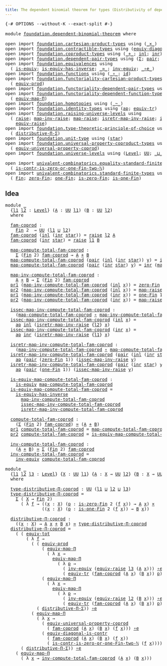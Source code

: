 ```yaml
---
title: The dependent binomial theorem for types (Distributivity of dependent function types over coproduct types)
---
```


<pre class="Agda"><a id="132" class="Symbol">{-#</a> <a id="136" class="Keyword">OPTIONS</a> <a id="144" class="Pragma">--without-K</a> <a id="156" class="Pragma">--exact-split</a> <a id="170" class="Symbol">#-}</a>

<a id="175" class="Keyword">module</a> <a id="182" href="foundation.dependent-binomial-theorem.html" class="Module">foundation.dependent-binomial-theorem</a> <a id="220" class="Keyword">where</a>

<a id="227" class="Keyword">open</a> <a id="232" class="Keyword">import</a> <a id="239" href="foundation.cartesian-product-types.html" class="Module">foundation.cartesian-product-types</a> <a id="274" class="Keyword">using</a> <a id="280" class="Symbol">(</a><a id="281" href="foundation-core.cartesian-product-types.html#590" class="Function Operator">_×_</a><a id="284" class="Symbol">)</a>
<a id="286" class="Keyword">open</a> <a id="291" class="Keyword">import</a> <a id="298" href="foundation.contractible-types.html" class="Module">foundation.contractible-types</a> <a id="328" class="Keyword">using</a> <a id="334" class="Symbol">(</a><a id="335" href="foundation.contractible-types.html#8430" class="Function">equiv-diagonal-is-contr</a><a id="358" class="Symbol">)</a>
<a id="360" class="Keyword">open</a> <a id="365" class="Keyword">import</a> <a id="372" href="foundation.coproduct-types.html" class="Module">foundation.coproduct-types</a> <a id="399" class="Keyword">using</a> <a id="405" class="Symbol">(</a><a id="406" href="foundation.coproduct-types.html#1182" class="Datatype Operator">_+_</a><a id="409" class="Symbol">;</a> <a id="411" href="foundation.coproduct-types.html#1250" class="InductiveConstructor">inl</a><a id="414" class="Symbol">;</a> <a id="416" href="foundation.coproduct-types.html#1268" class="InductiveConstructor">inr</a><a id="419" class="Symbol">)</a>
<a id="421" class="Keyword">open</a> <a id="426" class="Keyword">import</a> <a id="433" href="foundation.dependent-pair-types.html" class="Module">foundation.dependent-pair-types</a> <a id="465" class="Keyword">using</a> <a id="471" class="Symbol">(</a><a id="472" href="foundation-core.dependent-pair-types.html#515" class="Record">Σ</a><a id="473" class="Symbol">;</a> <a id="475" href="foundation-core.dependent-pair-types.html#588" class="InductiveConstructor">pair</a><a id="479" class="Symbol">;</a> <a id="481" href="foundation-core.dependent-pair-types.html#605" class="Field">pr1</a><a id="484" class="Symbol">;</a> <a id="486" href="foundation-core.dependent-pair-types.html#617" class="Field">pr2</a><a id="489" class="Symbol">)</a>
<a id="491" class="Keyword">open</a> <a id="496" class="Keyword">import</a> <a id="503" href="foundation.equivalences.html" class="Module">foundation.equivalences</a> <a id="527" class="Keyword">using</a>
  <a id="535" class="Symbol">(</a> <a id="537" href="foundation-core.equivalences.html#1556" class="Function">is-equiv</a><a id="545" class="Symbol">;</a> <a id="547" href="foundation-core.equivalences.html#3013" class="Function">is-equiv-has-inverse</a><a id="567" class="Symbol">;</a> <a id="569" href="foundation-core.equivalences.html#1621" class="Function Operator">_≃_</a><a id="572" class="Symbol">;</a> <a id="574" href="foundation-core.equivalences.html#5721" class="Function">inv-equiv</a><a id="583" class="Symbol">;</a> <a id="585" href="foundation-core.equivalences.html#7869" class="Function Operator">_∘e_</a><a id="589" class="Symbol">)</a>
<a id="591" class="Keyword">open</a> <a id="596" class="Keyword">import</a> <a id="603" href="foundation.functions.html" class="Module">foundation.functions</a> <a id="624" class="Keyword">using</a> <a id="630" class="Symbol">(</a><a id="631" href="foundation-core.functions.html#420" class="Function Operator">_∘_</a><a id="634" class="Symbol">;</a> <a id="636" href="foundation-core.functions.html#322" class="Function">id</a><a id="638" class="Symbol">)</a>
<a id="640" class="Keyword">open</a> <a id="645" class="Keyword">import</a> <a id="652" href="foundation.functoriality-cartesian-product-types.html" class="Module">foundation.functoriality-cartesian-product-types</a> <a id="701" class="Keyword">using</a>
  <a id="709" class="Symbol">(</a> <a id="711" href="foundation.functoriality-cartesian-product-types.html#3284" class="Function">equiv-prod</a><a id="721" class="Symbol">)</a>
<a id="723" class="Keyword">open</a> <a id="728" class="Keyword">import</a> <a id="735" href="foundation.functoriality-dependent-pair-types.html" class="Module">foundation.functoriality-dependent-pair-types</a> <a id="781" class="Keyword">using</a> <a id="787" class="Symbol">(</a><a id="788" href="foundation-core.functoriality-dependent-pair-types.html#7267" class="Function">equiv-tot</a><a id="797" class="Symbol">)</a>
<a id="799" class="Keyword">open</a> <a id="804" class="Keyword">import</a> <a id="811" href="foundation.functoriality-dependent-function-types.html" class="Module">foundation.functoriality-dependent-function-types</a> <a id="861" class="Keyword">using</a>
  <a id="869" class="Symbol">(</a> <a id="871" href="foundation-core.functoriality-dependent-function-types.html#2227" class="Function">equiv-map-Π</a><a id="882" class="Symbol">)</a>
<a id="884" class="Keyword">open</a> <a id="889" class="Keyword">import</a> <a id="896" href="foundation.homotopies.html" class="Module">foundation.homotopies</a> <a id="918" class="Keyword">using</a> <a id="924" class="Symbol">(</a><a id="925" href="foundation-core.homotopies.html#627" class="Function Operator">_~_</a><a id="928" class="Symbol">)</a>
<a id="930" class="Keyword">open</a> <a id="935" class="Keyword">import</a> <a id="942" href="foundation.identity-types.html" class="Module">foundation.identity-types</a> <a id="968" class="Keyword">using</a> <a id="974" class="Symbol">(</a><a id="975" href="foundation-core.identity-types.html#4003" class="Function">ap</a><a id="977" class="Symbol">;</a> <a id="979" href="foundation.identity-types.html#3838" class="Function">equiv-tr</a><a id="987" class="Symbol">)</a>
<a id="989" class="Keyword">open</a> <a id="994" class="Keyword">import</a> <a id="1001" href="foundation.raising-universe-levels.html" class="Module">foundation.raising-universe-levels</a> <a id="1036" class="Keyword">using</a>
  <a id="1044" class="Symbol">(</a> <a id="1046" href="foundation.raising-universe-levels.html#973" class="Datatype">raise</a><a id="1051" class="Symbol">;</a> <a id="1053" href="foundation.raising-universe-levels.html#1114" class="Function">map-inv-raise</a><a id="1066" class="Symbol">;</a> <a id="1068" href="foundation.raising-universe-levels.html#1038" class="InductiveConstructor">map-raise</a><a id="1077" class="Symbol">;</a> <a id="1079" href="foundation.raising-universe-levels.html#1282" class="Function">isretr-map-inv-raise</a><a id="1099" class="Symbol">;</a> <a id="1101" href="foundation.raising-universe-levels.html#1181" class="Function">issec-map-inv-raise</a><a id="1120" class="Symbol">;</a>
    <a id="1126" href="foundation.raising-universe-levels.html#1550" class="Function">equiv-raise</a><a id="1137" class="Symbol">)</a>
<a id="1139" class="Keyword">open</a> <a id="1144" class="Keyword">import</a> <a id="1151" href="foundation.type-theoretic-principle-of-choice.html" class="Module">foundation.type-theoretic-principle-of-choice</a> <a id="1197" class="Keyword">using</a>
  <a id="1205" class="Symbol">(</a> <a id="1207" href="foundation.type-theoretic-principle-of-choice.html#4367" class="Function">distributive-Π-Σ</a><a id="1223" class="Symbol">)</a>
<a id="1225" class="Keyword">open</a> <a id="1230" class="Keyword">import</a> <a id="1237" href="foundation.unit-type.html" class="Module">foundation.unit-type</a> <a id="1258" class="Keyword">using</a> <a id="1264" class="Symbol">(</a><a id="1265" href="foundation.unit-type.html#1108" class="InductiveConstructor">star</a><a id="1269" class="Symbol">)</a>
<a id="1271" class="Keyword">open</a> <a id="1276" class="Keyword">import</a> <a id="1283" href="foundation.universal-property-coproduct-types.html" class="Module">foundation.universal-property-coproduct-types</a> <a id="1329" class="Keyword">using</a>
  <a id="1337" class="Symbol">(</a> <a id="1339" href="foundation.universal-property-coproduct-types.html#2157" class="Function">equiv-universal-property-coprod</a><a id="1370" class="Symbol">)</a>
<a id="1372" class="Keyword">open</a> <a id="1377" class="Keyword">import</a> <a id="1384" href="foundation.universe-levels.html" class="Module">foundation.universe-levels</a> <a id="1411" class="Keyword">using</a> <a id="1417" class="Symbol">(</a><a id="1418" href="Agda.Primitive.html#597" class="Postulate">Level</a><a id="1423" class="Symbol">;</a> <a id="1425" href="foundation-core.universe-levels.html#235" class="Primitive">UU</a><a id="1427" class="Symbol">;</a> <a id="1429" href="Agda.Primitive.html#810" class="Primitive Operator">_⊔_</a><a id="1432" class="Symbol">)</a>

<a id="1435" class="Keyword">open</a> <a id="1440" class="Keyword">import</a> <a id="1447" href="univalent-combinatorics.equality-standard-finite-types.html" class="Module">univalent-combinatorics.equality-standard-finite-types</a> <a id="1502" class="Keyword">using</a>
  <a id="1510" class="Symbol">(</a> <a id="1512" href="univalent-combinatorics.equality-standard-finite-types.html#4416" class="Function">is-contr-is-zero-or-one-Fin-two-ℕ</a><a id="1545" class="Symbol">)</a>
<a id="1547" class="Keyword">open</a> <a id="1552" class="Keyword">import</a> <a id="1559" href="univalent-combinatorics.standard-finite-types.html" class="Module">univalent-combinatorics.standard-finite-types</a> <a id="1605" class="Keyword">using</a>
  <a id="1613" class="Symbol">(</a> <a id="1615" href="univalent-combinatorics.standard-finite-types.html#2393" class="Function">Fin</a><a id="1618" class="Symbol">;</a> <a id="1620" href="univalent-combinatorics.standard-finite-types.html#6792" class="Function">zero-Fin</a><a id="1628" class="Symbol">;</a> <a id="1630" href="univalent-combinatorics.standard-finite-types.html#8190" class="Function">one-Fin</a><a id="1637" class="Symbol">;</a> <a id="1639" href="univalent-combinatorics.standard-finite-types.html#6895" class="Function">is-zero-Fin</a><a id="1650" class="Symbol">;</a> <a id="1652" href="univalent-combinatorics.standard-finite-types.html#8271" class="Function">is-one-Fin</a><a id="1662" class="Symbol">)</a>
</pre>
## Idea

<pre class="Agda"><a id="1686" class="Keyword">module</a> <a id="1693" href="foundation.dependent-binomial-theorem.html#1693" class="Module">_</a>
  <a id="1697" class="Symbol">{</a><a id="1698" href="foundation.dependent-binomial-theorem.html#1698" class="Bound">l1</a> <a id="1701" href="foundation.dependent-binomial-theorem.html#1701" class="Bound">l2</a> <a id="1704" class="Symbol">:</a> <a id="1706" href="Agda.Primitive.html#597" class="Postulate">Level</a><a id="1711" class="Symbol">}</a> <a id="1713" class="Symbol">(</a><a id="1714" href="foundation.dependent-binomial-theorem.html#1714" class="Bound">A</a> <a id="1716" class="Symbol">:</a> <a id="1718" href="foundation-core.universe-levels.html#235" class="Primitive">UU</a> <a id="1721" href="foundation.dependent-binomial-theorem.html#1698" class="Bound">l1</a><a id="1723" class="Symbol">)</a> <a id="1725" class="Symbol">(</a><a id="1726" href="foundation.dependent-binomial-theorem.html#1726" class="Bound">B</a> <a id="1728" class="Symbol">:</a> <a id="1730" href="foundation-core.universe-levels.html#235" class="Primitive">UU</a> <a id="1733" href="foundation.dependent-binomial-theorem.html#1701" class="Bound">l2</a><a id="1735" class="Symbol">)</a>
  <a id="1739" class="Keyword">where</a>
  
  <a id="1750" href="foundation.dependent-binomial-theorem.html#1750" class="Function">fam-coprod</a> <a id="1761" class="Symbol">:</a>
    <a id="1767" href="univalent-combinatorics.standard-finite-types.html#2393" class="Function">Fin</a> <a id="1771" class="Number">2</a>  <a id="1774" class="Symbol">→</a> <a id="1776" href="foundation-core.universe-levels.html#235" class="Primitive">UU</a> <a id="1779" class="Symbol">(</a><a id="1780" href="foundation.dependent-binomial-theorem.html#1698" class="Bound">l1</a> <a id="1783" href="Agda.Primitive.html#810" class="Primitive Operator">⊔</a> <a id="1785" href="foundation.dependent-binomial-theorem.html#1701" class="Bound">l2</a><a id="1787" class="Symbol">)</a>
  <a id="1791" href="foundation.dependent-binomial-theorem.html#1750" class="Function">fam-coprod</a> <a id="1802" class="Symbol">(</a><a id="1803" href="foundation.coproduct-types.html#1250" class="InductiveConstructor">inl</a> <a id="1807" class="Symbol">(</a><a id="1808" href="foundation.coproduct-types.html#1268" class="InductiveConstructor">inr</a> <a id="1812" href="foundation.unit-type.html#1108" class="InductiveConstructor">star</a><a id="1816" class="Symbol">))</a> <a id="1819" class="Symbol">=</a> <a id="1821" href="foundation.raising-universe-levels.html#973" class="Datatype">raise</a> <a id="1827" href="foundation.dependent-binomial-theorem.html#1701" class="Bound">l2</a> <a id="1830" href="foundation.dependent-binomial-theorem.html#1714" class="Bound">A</a>
  <a id="1834" href="foundation.dependent-binomial-theorem.html#1750" class="Function">fam-coprod</a> <a id="1845" class="Symbol">(</a><a id="1846" href="foundation.coproduct-types.html#1268" class="InductiveConstructor">inr</a> <a id="1850" href="foundation.unit-type.html#1108" class="InductiveConstructor">star</a><a id="1854" class="Symbol">)</a> <a id="1856" class="Symbol">=</a> <a id="1858" href="foundation.raising-universe-levels.html#973" class="Datatype">raise</a> <a id="1864" href="foundation.dependent-binomial-theorem.html#1698" class="Bound">l1</a> <a id="1867" href="foundation.dependent-binomial-theorem.html#1726" class="Bound">B</a>
  
  <a id="1874" href="foundation.dependent-binomial-theorem.html#1874" class="Function">map-compute-total-fam-coprod</a> <a id="1903" class="Symbol">:</a>
    <a id="1909" href="foundation-core.dependent-pair-types.html#515" class="Record">Σ</a> <a id="1911" class="Symbol">(</a><a id="1912" href="univalent-combinatorics.standard-finite-types.html#2393" class="Function">Fin</a> <a id="1916" class="Number">2</a><a id="1917" class="Symbol">)</a> <a id="1919" href="foundation.dependent-binomial-theorem.html#1750" class="Function">fam-coprod</a> <a id="1930" class="Symbol">→</a> <a id="1932" href="foundation.dependent-binomial-theorem.html#1714" class="Bound">A</a> <a id="1934" href="foundation.coproduct-types.html#1182" class="Datatype Operator">+</a> <a id="1936" href="foundation.dependent-binomial-theorem.html#1726" class="Bound">B</a>
  <a id="1940" href="foundation.dependent-binomial-theorem.html#1874" class="Function">map-compute-total-fam-coprod</a> <a id="1969" class="Symbol">(</a><a id="1970" href="foundation-core.dependent-pair-types.html#588" class="InductiveConstructor">pair</a> <a id="1975" class="Symbol">(</a><a id="1976" href="foundation.coproduct-types.html#1250" class="InductiveConstructor">inl</a> <a id="1980" class="Symbol">(</a><a id="1981" href="foundation.coproduct-types.html#1268" class="InductiveConstructor">inr</a> <a id="1985" href="foundation.unit-type.html#1108" class="InductiveConstructor">star</a><a id="1989" class="Symbol">))</a> <a id="1992" href="foundation.dependent-binomial-theorem.html#1992" class="Bound">y</a><a id="1993" class="Symbol">)</a> <a id="1995" class="Symbol">=</a> <a id="1997" href="foundation.coproduct-types.html#1250" class="InductiveConstructor">inl</a> <a id="2001" class="Symbol">(</a><a id="2002" href="foundation.raising-universe-levels.html#1114" class="Function">map-inv-raise</a> <a id="2016" href="foundation.dependent-binomial-theorem.html#1992" class="Bound">y</a><a id="2017" class="Symbol">)</a>
  <a id="2021" href="foundation.dependent-binomial-theorem.html#1874" class="Function">map-compute-total-fam-coprod</a> <a id="2050" class="Symbol">(</a><a id="2051" href="foundation-core.dependent-pair-types.html#588" class="InductiveConstructor">pair</a> <a id="2056" class="Symbol">(</a><a id="2057" href="foundation.coproduct-types.html#1268" class="InductiveConstructor">inr</a> <a id="2061" href="foundation.unit-type.html#1108" class="InductiveConstructor">star</a><a id="2065" class="Symbol">)</a> <a id="2067" href="foundation.dependent-binomial-theorem.html#2067" class="Bound">y</a><a id="2068" class="Symbol">)</a> <a id="2070" class="Symbol">=</a> <a id="2072" href="foundation.coproduct-types.html#1268" class="InductiveConstructor">inr</a> <a id="2076" class="Symbol">(</a><a id="2077" href="foundation.raising-universe-levels.html#1114" class="Function">map-inv-raise</a> <a id="2091" href="foundation.dependent-binomial-theorem.html#2067" class="Bound">y</a><a id="2092" class="Symbol">)</a>

  <a id="2097" href="foundation.dependent-binomial-theorem.html#2097" class="Function">map-inv-compute-total-fam-coprod</a> <a id="2130" class="Symbol">:</a>
    <a id="2136" href="foundation.dependent-binomial-theorem.html#1714" class="Bound">A</a> <a id="2138" href="foundation.coproduct-types.html#1182" class="Datatype Operator">+</a> <a id="2140" href="foundation.dependent-binomial-theorem.html#1726" class="Bound">B</a> <a id="2142" class="Symbol">→</a> <a id="2144" href="foundation-core.dependent-pair-types.html#515" class="Record">Σ</a> <a id="2146" class="Symbol">(</a><a id="2147" href="univalent-combinatorics.standard-finite-types.html#2393" class="Function">Fin</a> <a id="2151" class="Number">2</a><a id="2152" class="Symbol">)</a> <a id="2154" href="foundation.dependent-binomial-theorem.html#1750" class="Function">fam-coprod</a>
  <a id="2167" href="foundation-core.dependent-pair-types.html#605" class="Field">pr1</a> <a id="2171" class="Symbol">(</a><a id="2172" href="foundation.dependent-binomial-theorem.html#2097" class="Function">map-inv-compute-total-fam-coprod</a> <a id="2205" class="Symbol">(</a><a id="2206" href="foundation.coproduct-types.html#1250" class="InductiveConstructor">inl</a> <a id="2210" href="foundation.dependent-binomial-theorem.html#2210" class="Bound">x</a><a id="2211" class="Symbol">))</a> <a id="2214" class="Symbol">=</a> <a id="2216" href="univalent-combinatorics.standard-finite-types.html#6792" class="Function">zero-Fin</a> <a id="2225" class="Number">1</a>
  <a id="2229" href="foundation-core.dependent-pair-types.html#617" class="Field">pr2</a> <a id="2233" class="Symbol">(</a><a id="2234" href="foundation.dependent-binomial-theorem.html#2097" class="Function">map-inv-compute-total-fam-coprod</a> <a id="2267" class="Symbol">(</a><a id="2268" href="foundation.coproduct-types.html#1250" class="InductiveConstructor">inl</a> <a id="2272" href="foundation.dependent-binomial-theorem.html#2272" class="Bound">x</a><a id="2273" class="Symbol">))</a> <a id="2276" class="Symbol">=</a> <a id="2278" href="foundation.raising-universe-levels.html#1038" class="InductiveConstructor">map-raise</a> <a id="2288" href="foundation.dependent-binomial-theorem.html#2272" class="Bound">x</a>
  <a id="2292" href="foundation-core.dependent-pair-types.html#605" class="Field">pr1</a> <a id="2296" class="Symbol">(</a><a id="2297" href="foundation.dependent-binomial-theorem.html#2097" class="Function">map-inv-compute-total-fam-coprod</a> <a id="2330" class="Symbol">(</a><a id="2331" href="foundation.coproduct-types.html#1268" class="InductiveConstructor">inr</a> <a id="2335" href="foundation.dependent-binomial-theorem.html#2335" class="Bound">x</a><a id="2336" class="Symbol">))</a> <a id="2339" class="Symbol">=</a> <a id="2341" href="univalent-combinatorics.standard-finite-types.html#8190" class="Function">one-Fin</a> <a id="2349" class="Number">1</a>
  <a id="2353" href="foundation-core.dependent-pair-types.html#617" class="Field">pr2</a> <a id="2357" class="Symbol">(</a><a id="2358" href="foundation.dependent-binomial-theorem.html#2097" class="Function">map-inv-compute-total-fam-coprod</a> <a id="2391" class="Symbol">(</a><a id="2392" href="foundation.coproduct-types.html#1268" class="InductiveConstructor">inr</a> <a id="2396" href="foundation.dependent-binomial-theorem.html#2396" class="Bound">x</a><a id="2397" class="Symbol">))</a> <a id="2400" class="Symbol">=</a> <a id="2402" href="foundation.raising-universe-levels.html#1038" class="InductiveConstructor">map-raise</a> <a id="2412" href="foundation.dependent-binomial-theorem.html#2396" class="Bound">x</a>

  <a id="2417" href="foundation.dependent-binomial-theorem.html#2417" class="Function">issec-map-inv-compute-total-fam-coprod</a> <a id="2456" class="Symbol">:</a>
    <a id="2462" class="Symbol">(</a><a id="2463" href="foundation.dependent-binomial-theorem.html#1874" class="Function">map-compute-total-fam-coprod</a> <a id="2492" href="foundation-core.functions.html#420" class="Function Operator">∘</a> <a id="2494" href="foundation.dependent-binomial-theorem.html#2097" class="Function">map-inv-compute-total-fam-coprod</a><a id="2526" class="Symbol">)</a> <a id="2528" href="foundation-core.homotopies.html#627" class="Function Operator">~</a> <a id="2530" href="foundation-core.functions.html#322" class="Function">id</a>
  <a id="2535" href="foundation.dependent-binomial-theorem.html#2417" class="Function">issec-map-inv-compute-total-fam-coprod</a> <a id="2574" class="Symbol">(</a><a id="2575" href="foundation.coproduct-types.html#1250" class="InductiveConstructor">inl</a> <a id="2579" href="foundation.dependent-binomial-theorem.html#2579" class="Bound">x</a><a id="2580" class="Symbol">)</a> <a id="2582" class="Symbol">=</a>
    <a id="2588" href="foundation-core.identity-types.html#4003" class="Function">ap</a> <a id="2591" href="foundation.coproduct-types.html#1250" class="InductiveConstructor">inl</a> <a id="2595" class="Symbol">(</a><a id="2596" href="foundation.raising-universe-levels.html#1282" class="Function">isretr-map-inv-raise</a> <a id="2617" class="Symbol">{</a><a id="2618" href="foundation.dependent-binomial-theorem.html#1701" class="Bound">l2</a><a id="2620" class="Symbol">}</a> <a id="2622" href="foundation.dependent-binomial-theorem.html#2579" class="Bound">x</a><a id="2623" class="Symbol">)</a>
  <a id="2627" href="foundation.dependent-binomial-theorem.html#2417" class="Function">issec-map-inv-compute-total-fam-coprod</a> <a id="2666" class="Symbol">(</a><a id="2667" href="foundation.coproduct-types.html#1268" class="InductiveConstructor">inr</a> <a id="2671" href="foundation.dependent-binomial-theorem.html#2671" class="Bound">x</a><a id="2672" class="Symbol">)</a> <a id="2674" class="Symbol">=</a>
    <a id="2680" href="foundation-core.identity-types.html#4003" class="Function">ap</a> <a id="2683" href="foundation.coproduct-types.html#1268" class="InductiveConstructor">inr</a> <a id="2687" class="Symbol">(</a><a id="2688" href="foundation.raising-universe-levels.html#1282" class="Function">isretr-map-inv-raise</a> <a id="2709" class="Symbol">{</a><a id="2710" href="foundation.dependent-binomial-theorem.html#1698" class="Bound">l1</a><a id="2712" class="Symbol">}</a> <a id="2714" href="foundation.dependent-binomial-theorem.html#2671" class="Bound">x</a><a id="2715" class="Symbol">)</a>

  <a id="2720" href="foundation.dependent-binomial-theorem.html#2720" class="Function">isretr-map-inv-compute-total-fam-coprod</a> <a id="2760" class="Symbol">:</a>
    <a id="2766" class="Symbol">(</a><a id="2767" href="foundation.dependent-binomial-theorem.html#2097" class="Function">map-inv-compute-total-fam-coprod</a> <a id="2800" href="foundation-core.functions.html#420" class="Function Operator">∘</a> <a id="2802" href="foundation.dependent-binomial-theorem.html#1874" class="Function">map-compute-total-fam-coprod</a><a id="2830" class="Symbol">)</a> <a id="2832" href="foundation-core.homotopies.html#627" class="Function Operator">~</a> <a id="2834" href="foundation-core.functions.html#322" class="Function">id</a>
  <a id="2839" href="foundation.dependent-binomial-theorem.html#2720" class="Function">isretr-map-inv-compute-total-fam-coprod</a> <a id="2879" class="Symbol">(</a><a id="2880" href="foundation-core.dependent-pair-types.html#588" class="InductiveConstructor">pair</a> <a id="2885" class="Symbol">(</a><a id="2886" href="foundation.coproduct-types.html#1250" class="InductiveConstructor">inl</a> <a id="2890" class="Symbol">(</a><a id="2891" href="foundation.coproduct-types.html#1268" class="InductiveConstructor">inr</a> <a id="2895" href="foundation.unit-type.html#1108" class="InductiveConstructor">star</a><a id="2899" class="Symbol">))</a> <a id="2902" href="foundation.dependent-binomial-theorem.html#2902" class="Bound">y</a><a id="2903" class="Symbol">)</a> <a id="2905" class="Symbol">=</a>
    <a id="2911" href="foundation-core.identity-types.html#4003" class="Function">ap</a> <a id="2914" class="Symbol">(</a><a id="2915" href="foundation-core.dependent-pair-types.html#588" class="InductiveConstructor">pair</a> <a id="2920" class="Symbol">(</a><a id="2921" href="univalent-combinatorics.standard-finite-types.html#6792" class="Function">zero-Fin</a> <a id="2930" class="Number">1</a><a id="2931" class="Symbol">))</a> <a id="2934" class="Symbol">(</a><a id="2935" href="foundation.raising-universe-levels.html#1181" class="Function">issec-map-inv-raise</a> <a id="2955" href="foundation.dependent-binomial-theorem.html#2902" class="Bound">y</a><a id="2956" class="Symbol">)</a>
  <a id="2960" href="foundation.dependent-binomial-theorem.html#2720" class="Function">isretr-map-inv-compute-total-fam-coprod</a> <a id="3000" class="Symbol">(</a><a id="3001" href="foundation-core.dependent-pair-types.html#588" class="InductiveConstructor">pair</a> <a id="3006" class="Symbol">(</a><a id="3007" href="foundation.coproduct-types.html#1268" class="InductiveConstructor">inr</a> <a id="3011" href="foundation.unit-type.html#1108" class="InductiveConstructor">star</a><a id="3015" class="Symbol">)</a> <a id="3017" href="foundation.dependent-binomial-theorem.html#3017" class="Bound">y</a><a id="3018" class="Symbol">)</a> <a id="3020" class="Symbol">=</a>
    <a id="3026" href="foundation-core.identity-types.html#4003" class="Function">ap</a> <a id="3029" class="Symbol">(</a><a id="3030" href="foundation-core.dependent-pair-types.html#588" class="InductiveConstructor">pair</a> <a id="3035" class="Symbol">(</a><a id="3036" href="univalent-combinatorics.standard-finite-types.html#8190" class="Function">one-Fin</a> <a id="3044" class="Number">1</a><a id="3045" class="Symbol">))</a> <a id="3048" class="Symbol">(</a><a id="3049" href="foundation.raising-universe-levels.html#1181" class="Function">issec-map-inv-raise</a> <a id="3069" href="foundation.dependent-binomial-theorem.html#3017" class="Bound">y</a><a id="3070" class="Symbol">)</a>

  <a id="3075" href="foundation.dependent-binomial-theorem.html#3075" class="Function">is-equiv-map-compute-total-fam-coprod</a> <a id="3113" class="Symbol">:</a>
    <a id="3119" href="foundation-core.equivalences.html#1556" class="Function">is-equiv</a> <a id="3128" href="foundation.dependent-binomial-theorem.html#1874" class="Function">map-compute-total-fam-coprod</a>
  <a id="3159" href="foundation.dependent-binomial-theorem.html#3075" class="Function">is-equiv-map-compute-total-fam-coprod</a> <a id="3197" class="Symbol">=</a>
    <a id="3203" href="foundation-core.equivalences.html#3013" class="Function">is-equiv-has-inverse</a>
      <a id="3230" href="foundation.dependent-binomial-theorem.html#2097" class="Function">map-inv-compute-total-fam-coprod</a>
      <a id="3269" href="foundation.dependent-binomial-theorem.html#2417" class="Function">issec-map-inv-compute-total-fam-coprod</a>
      <a id="3314" href="foundation.dependent-binomial-theorem.html#2720" class="Function">isretr-map-inv-compute-total-fam-coprod</a>
  
  <a id="3359" href="foundation.dependent-binomial-theorem.html#3359" class="Function">compute-total-fam-coprod</a> <a id="3384" class="Symbol">:</a>
    <a id="3390" class="Symbol">(</a><a id="3391" href="foundation-core.dependent-pair-types.html#515" class="Record">Σ</a> <a id="3393" class="Symbol">(</a><a id="3394" href="univalent-combinatorics.standard-finite-types.html#2393" class="Function">Fin</a> <a id="3398" class="Number">2</a><a id="3399" class="Symbol">)</a> <a id="3401" href="foundation.dependent-binomial-theorem.html#1750" class="Function">fam-coprod</a><a id="3411" class="Symbol">)</a> <a id="3413" href="foundation-core.equivalences.html#1621" class="Function Operator">≃</a> <a id="3415" class="Symbol">(</a><a id="3416" href="foundation.dependent-binomial-theorem.html#1714" class="Bound">A</a> <a id="3418" href="foundation.coproduct-types.html#1182" class="Datatype Operator">+</a> <a id="3420" href="foundation.dependent-binomial-theorem.html#1726" class="Bound">B</a><a id="3421" class="Symbol">)</a>
  <a id="3425" href="foundation-core.dependent-pair-types.html#605" class="Field">pr1</a> <a id="3429" href="foundation.dependent-binomial-theorem.html#3359" class="Function">compute-total-fam-coprod</a> <a id="3454" class="Symbol">=</a> <a id="3456" href="foundation.dependent-binomial-theorem.html#1874" class="Function">map-compute-total-fam-coprod</a>
  <a id="3487" href="foundation-core.dependent-pair-types.html#617" class="Field">pr2</a> <a id="3491" href="foundation.dependent-binomial-theorem.html#3359" class="Function">compute-total-fam-coprod</a> <a id="3516" class="Symbol">=</a> <a id="3518" href="foundation.dependent-binomial-theorem.html#3075" class="Function">is-equiv-map-compute-total-fam-coprod</a>

  <a id="3559" href="foundation.dependent-binomial-theorem.html#3559" class="Function">inv-compute-total-fam-coprod</a> <a id="3588" class="Symbol">:</a>
    <a id="3594" class="Symbol">(</a><a id="3595" href="foundation.dependent-binomial-theorem.html#1714" class="Bound">A</a> <a id="3597" href="foundation.coproduct-types.html#1182" class="Datatype Operator">+</a> <a id="3599" href="foundation.dependent-binomial-theorem.html#1726" class="Bound">B</a><a id="3600" class="Symbol">)</a> <a id="3602" href="foundation-core.equivalences.html#1621" class="Function Operator">≃</a> <a id="3604" href="foundation-core.dependent-pair-types.html#515" class="Record">Σ</a> <a id="3606" class="Symbol">(</a><a id="3607" href="univalent-combinatorics.standard-finite-types.html#2393" class="Function">Fin</a> <a id="3611" class="Number">2</a><a id="3612" class="Symbol">)</a> <a id="3614" href="foundation.dependent-binomial-theorem.html#1750" class="Function">fam-coprod</a>
  <a id="3627" href="foundation.dependent-binomial-theorem.html#3559" class="Function">inv-compute-total-fam-coprod</a> <a id="3656" class="Symbol">=</a>
    <a id="3662" href="foundation-core.equivalences.html#5721" class="Function">inv-equiv</a> <a id="3672" href="foundation.dependent-binomial-theorem.html#3359" class="Function">compute-total-fam-coprod</a>
  
<a id="3700" class="Keyword">module</a> <a id="3707" href="foundation.dependent-binomial-theorem.html#3707" class="Module">_</a>
  <a id="3711" class="Symbol">{</a><a id="3712" href="foundation.dependent-binomial-theorem.html#3712" class="Bound">l1</a> <a id="3715" href="foundation.dependent-binomial-theorem.html#3715" class="Bound">l2</a> <a id="3718" href="foundation.dependent-binomial-theorem.html#3718" class="Bound">l3</a> <a id="3721" class="Symbol">:</a> <a id="3723" href="Agda.Primitive.html#597" class="Postulate">Level</a><a id="3728" class="Symbol">}</a> <a id="3730" class="Symbol">{</a><a id="3731" href="foundation.dependent-binomial-theorem.html#3731" class="Bound">X</a> <a id="3733" class="Symbol">:</a> <a id="3735" href="foundation-core.universe-levels.html#235" class="Primitive">UU</a> <a id="3738" href="foundation.dependent-binomial-theorem.html#3712" class="Bound">l1</a><a id="3740" class="Symbol">}</a> <a id="3742" class="Symbol">{</a><a id="3743" href="foundation.dependent-binomial-theorem.html#3743" class="Bound">A</a> <a id="3745" class="Symbol">:</a> <a id="3747" href="foundation.dependent-binomial-theorem.html#3731" class="Bound">X</a> <a id="3749" class="Symbol">→</a> <a id="3751" href="foundation-core.universe-levels.html#235" class="Primitive">UU</a> <a id="3754" href="foundation.dependent-binomial-theorem.html#3715" class="Bound">l2</a><a id="3756" class="Symbol">}</a> <a id="3758" class="Symbol">{</a><a id="3759" href="foundation.dependent-binomial-theorem.html#3759" class="Bound">B</a> <a id="3761" class="Symbol">:</a> <a id="3763" href="foundation.dependent-binomial-theorem.html#3731" class="Bound">X</a> <a id="3765" class="Symbol">→</a> <a id="3767" href="foundation-core.universe-levels.html#235" class="Primitive">UU</a> <a id="3770" href="foundation.dependent-binomial-theorem.html#3718" class="Bound">l3</a><a id="3772" class="Symbol">}</a>
  <a id="3776" class="Keyword">where</a>

  <a id="3785" href="foundation.dependent-binomial-theorem.html#3785" class="Function">type-distributive-Π-coprod</a> <a id="3812" class="Symbol">:</a> <a id="3814" href="foundation-core.universe-levels.html#235" class="Primitive">UU</a> <a id="3817" class="Symbol">(</a><a id="3818" href="foundation.dependent-binomial-theorem.html#3712" class="Bound">l1</a> <a id="3821" href="Agda.Primitive.html#810" class="Primitive Operator">⊔</a> <a id="3823" href="foundation.dependent-binomial-theorem.html#3715" class="Bound">l2</a> <a id="3826" href="Agda.Primitive.html#810" class="Primitive Operator">⊔</a> <a id="3828" href="foundation.dependent-binomial-theorem.html#3718" class="Bound">l3</a><a id="3830" class="Symbol">)</a>
  <a id="3834" href="foundation.dependent-binomial-theorem.html#3785" class="Function">type-distributive-Π-coprod</a> <a id="3861" class="Symbol">=</a>
    <a id="3867" href="foundation-core.dependent-pair-types.html#515" class="Record">Σ</a> <a id="3869" class="Symbol">(</a> <a id="3871" href="foundation.dependent-binomial-theorem.html#3731" class="Bound">X</a> <a id="3873" class="Symbol">→</a> <a id="3875" href="univalent-combinatorics.standard-finite-types.html#2393" class="Function">Fin</a> <a id="3879" class="Number">2</a><a id="3880" class="Symbol">)</a>
      <a id="3888" class="Symbol">(</a> <a id="3890" class="Symbol">λ</a> <a id="3892" href="foundation.dependent-binomial-theorem.html#3892" class="Bound">f</a> <a id="3894" class="Symbol">→</a> <a id="3896" class="Symbol">((</a><a id="3898" href="foundation.dependent-binomial-theorem.html#3898" class="Bound">x</a> <a id="3900" class="Symbol">:</a> <a id="3902" href="foundation.dependent-binomial-theorem.html#3731" class="Bound">X</a><a id="3903" class="Symbol">)</a> <a id="3905" class="Symbol">(</a><a id="3906" href="foundation.dependent-binomial-theorem.html#3906" class="Bound">p</a> <a id="3908" class="Symbol">:</a> <a id="3910" href="univalent-combinatorics.standard-finite-types.html#6895" class="Function">is-zero-Fin</a> <a id="3922" class="Number">2</a> <a id="3924" class="Symbol">(</a><a id="3925" href="foundation.dependent-binomial-theorem.html#3892" class="Bound">f</a> <a id="3927" href="foundation.dependent-binomial-theorem.html#3898" class="Bound">x</a><a id="3928" class="Symbol">))</a> <a id="3931" class="Symbol">→</a> <a id="3933" href="foundation.dependent-binomial-theorem.html#3743" class="Bound">A</a> <a id="3935" href="foundation.dependent-binomial-theorem.html#3898" class="Bound">x</a><a id="3936" class="Symbol">)</a> <a id="3938" href="foundation-core.cartesian-product-types.html#590" class="Function Operator">×</a>
              <a id="3954" class="Symbol">((</a><a id="3956" href="foundation.dependent-binomial-theorem.html#3956" class="Bound">x</a> <a id="3958" class="Symbol">:</a> <a id="3960" href="foundation.dependent-binomial-theorem.html#3731" class="Bound">X</a><a id="3961" class="Symbol">)</a> <a id="3963" class="Symbol">(</a><a id="3964" href="foundation.dependent-binomial-theorem.html#3964" class="Bound">p</a> <a id="3966" class="Symbol">:</a> <a id="3968" href="univalent-combinatorics.standard-finite-types.html#8271" class="Function">is-one-Fin</a> <a id="3979" class="Number">2</a> <a id="3981" class="Symbol">(</a><a id="3982" href="foundation.dependent-binomial-theorem.html#3892" class="Bound">f</a> <a id="3984" href="foundation.dependent-binomial-theorem.html#3956" class="Bound">x</a><a id="3985" class="Symbol">))</a> <a id="3988" class="Symbol">→</a> <a id="3990" href="foundation.dependent-binomial-theorem.html#3759" class="Bound">B</a> <a id="3992" href="foundation.dependent-binomial-theorem.html#3956" class="Bound">x</a><a id="3993" class="Symbol">))</a>

  <a id="3999" href="foundation.dependent-binomial-theorem.html#3999" class="Function">distributive-Π-coprod</a> <a id="4021" class="Symbol">:</a>
    <a id="4027" class="Symbol">((</a><a id="4029" href="foundation.dependent-binomial-theorem.html#4029" class="Bound">x</a> <a id="4031" class="Symbol">:</a> <a id="4033" href="foundation.dependent-binomial-theorem.html#3731" class="Bound">X</a><a id="4034" class="Symbol">)</a> <a id="4036" class="Symbol">→</a> <a id="4038" href="foundation.dependent-binomial-theorem.html#3743" class="Bound">A</a> <a id="4040" href="foundation.dependent-binomial-theorem.html#4029" class="Bound">x</a> <a id="4042" href="foundation.coproduct-types.html#1182" class="Datatype Operator">+</a> <a id="4044" href="foundation.dependent-binomial-theorem.html#3759" class="Bound">B</a> <a id="4046" href="foundation.dependent-binomial-theorem.html#4029" class="Bound">x</a><a id="4047" class="Symbol">)</a> <a id="4049" href="foundation-core.equivalences.html#1621" class="Function Operator">≃</a> <a id="4051" href="foundation.dependent-binomial-theorem.html#3785" class="Function">type-distributive-Π-coprod</a>
  <a id="4080" href="foundation.dependent-binomial-theorem.html#3999" class="Function">distributive-Π-coprod</a> <a id="4102" class="Symbol">=</a>
    <a id="4108" class="Symbol">(</a> <a id="4110" class="Symbol">(</a> <a id="4112" href="foundation-core.functoriality-dependent-pair-types.html#7267" class="Function">equiv-tot</a>
        <a id="4130" class="Symbol">(</a> <a id="4132" class="Symbol">λ</a> <a id="4134" href="foundation.dependent-binomial-theorem.html#4134" class="Bound">f</a> <a id="4136" class="Symbol">→</a>
          <a id="4148" class="Symbol">(</a> <a id="4150" class="Symbol">(</a> <a id="4152" href="foundation.functoriality-cartesian-product-types.html#3284" class="Function">equiv-prod</a>
              <a id="4177" class="Symbol">(</a> <a id="4179" href="foundation-core.functoriality-dependent-function-types.html#2227" class="Function">equiv-map-Π</a>
                <a id="4207" class="Symbol">(</a> <a id="4209" class="Symbol">λ</a> <a id="4211" href="foundation.dependent-binomial-theorem.html#4211" class="Bound">x</a> <a id="4213" class="Symbol">→</a>
                  <a id="4233" href="foundation-core.functoriality-dependent-function-types.html#2227" class="Function">equiv-map-Π</a>
                    <a id="4265" class="Symbol">(</a> <a id="4267" class="Symbol">λ</a> <a id="4269" href="foundation.dependent-binomial-theorem.html#4269" class="Bound">p</a> <a id="4271" class="Symbol">→</a>
                      <a id="4295" class="Symbol">(</a> <a id="4297" href="foundation-core.equivalences.html#5721" class="Function">inv-equiv</a> <a id="4307" class="Symbol">(</a><a id="4308" href="foundation.raising-universe-levels.html#1550" class="Function">equiv-raise</a> <a id="4320" href="foundation.dependent-binomial-theorem.html#3718" class="Bound">l3</a> <a id="4323" class="Symbol">(</a><a id="4324" href="foundation.dependent-binomial-theorem.html#3743" class="Bound">A</a> <a id="4326" href="foundation.dependent-binomial-theorem.html#4211" class="Bound">x</a><a id="4327" class="Symbol">)))</a> <a id="4331" href="foundation-core.equivalences.html#7869" class="Function Operator">∘e</a>
                      <a id="4356" class="Symbol">(</a> <a id="4358" href="foundation.identity-types.html#3838" class="Function">equiv-tr</a> <a id="4367" class="Symbol">(</a><a id="4368" href="foundation.dependent-binomial-theorem.html#1750" class="Function">fam-coprod</a> <a id="4379" class="Symbol">(</a><a id="4380" href="foundation.dependent-binomial-theorem.html#3743" class="Bound">A</a> <a id="4382" href="foundation.dependent-binomial-theorem.html#4211" class="Bound">x</a><a id="4383" class="Symbol">)</a> <a id="4385" class="Symbol">(</a><a id="4386" href="foundation.dependent-binomial-theorem.html#3759" class="Bound">B</a> <a id="4388" href="foundation.dependent-binomial-theorem.html#4211" class="Bound">x</a><a id="4389" class="Symbol">))</a> <a id="4392" href="foundation.dependent-binomial-theorem.html#4269" class="Bound">p</a><a id="4393" class="Symbol">))))</a>
              <a id="4412" class="Symbol">(</a> <a id="4414" href="foundation-core.functoriality-dependent-function-types.html#2227" class="Function">equiv-map-Π</a>
                <a id="4442" class="Symbol">(</a> <a id="4444" class="Symbol">λ</a> <a id="4446" href="foundation.dependent-binomial-theorem.html#4446" class="Bound">x</a> <a id="4448" class="Symbol">→</a>
                  <a id="4468" href="foundation-core.functoriality-dependent-function-types.html#2227" class="Function">equiv-map-Π</a>
                    <a id="4500" class="Symbol">(</a> <a id="4502" class="Symbol">λ</a> <a id="4504" href="foundation.dependent-binomial-theorem.html#4504" class="Bound">p</a> <a id="4506" class="Symbol">→</a>
                      <a id="4530" class="Symbol">(</a> <a id="4532" href="foundation-core.equivalences.html#5721" class="Function">inv-equiv</a> <a id="4542" class="Symbol">(</a><a id="4543" href="foundation.raising-universe-levels.html#1550" class="Function">equiv-raise</a> <a id="4555" href="foundation.dependent-binomial-theorem.html#3715" class="Bound">l2</a> <a id="4558" class="Symbol">(</a><a id="4559" href="foundation.dependent-binomial-theorem.html#3759" class="Bound">B</a> <a id="4561" href="foundation.dependent-binomial-theorem.html#4446" class="Bound">x</a><a id="4562" class="Symbol">)))</a> <a id="4566" href="foundation-core.equivalences.html#7869" class="Function Operator">∘e</a>
                      <a id="4591" class="Symbol">(</a> <a id="4593" href="foundation.identity-types.html#3838" class="Function">equiv-tr</a> <a id="4602" class="Symbol">(</a><a id="4603" href="foundation.dependent-binomial-theorem.html#1750" class="Function">fam-coprod</a> <a id="4614" class="Symbol">(</a><a id="4615" href="foundation.dependent-binomial-theorem.html#3743" class="Bound">A</a> <a id="4617" href="foundation.dependent-binomial-theorem.html#4446" class="Bound">x</a><a id="4618" class="Symbol">)</a> <a id="4620" class="Symbol">(</a><a id="4621" href="foundation.dependent-binomial-theorem.html#3759" class="Bound">B</a> <a id="4623" href="foundation.dependent-binomial-theorem.html#4446" class="Bound">x</a><a id="4624" class="Symbol">))</a> <a id="4627" href="foundation.dependent-binomial-theorem.html#4504" class="Bound">p</a><a id="4628" class="Symbol">)))))</a> <a id="4634" href="foundation-core.equivalences.html#7869" class="Function Operator">∘e</a>
            <a id="4649" class="Symbol">(</a> <a id="4651" href="foundation.type-theoretic-principle-of-choice.html#4367" class="Function">distributive-Π-Σ</a><a id="4667" class="Symbol">))</a> <a id="4670" href="foundation-core.equivalences.html#7869" class="Function Operator">∘e</a>
          <a id="4683" class="Symbol">(</a> <a id="4685" href="foundation-core.functoriality-dependent-function-types.html#2227" class="Function">equiv-map-Π</a>
            <a id="4709" class="Symbol">(</a> <a id="4711" class="Symbol">λ</a> <a id="4713" href="foundation.dependent-binomial-theorem.html#4713" class="Bound">x</a> <a id="4715" class="Symbol">→</a>
              <a id="4731" class="Symbol">(</a> <a id="4733" href="foundation.universal-property-coproduct-types.html#2157" class="Function">equiv-universal-property-coprod</a>
                <a id="4781" class="Symbol">(</a> <a id="4783" href="foundation.dependent-binomial-theorem.html#1750" class="Function">fam-coprod</a> <a id="4794" class="Symbol">(</a><a id="4795" href="foundation.dependent-binomial-theorem.html#3743" class="Bound">A</a> <a id="4797" href="foundation.dependent-binomial-theorem.html#4713" class="Bound">x</a><a id="4798" class="Symbol">)</a> <a id="4800" class="Symbol">(</a><a id="4801" href="foundation.dependent-binomial-theorem.html#3759" class="Bound">B</a> <a id="4803" href="foundation.dependent-binomial-theorem.html#4713" class="Bound">x</a><a id="4804" class="Symbol">)</a> <a id="4806" class="Symbol">(</a><a id="4807" href="foundation.dependent-binomial-theorem.html#4134" class="Bound">f</a> <a id="4809" href="foundation.dependent-binomial-theorem.html#4713" class="Bound">x</a><a id="4810" class="Symbol">)))</a> <a id="4814" href="foundation-core.equivalences.html#7869" class="Function Operator">∘e</a>
              <a id="4831" class="Symbol">(</a> <a id="4833" href="foundation.contractible-types.html#8430" class="Function">equiv-diagonal-is-contr</a>
                <a id="4873" class="Symbol">(</a> <a id="4875" href="foundation.dependent-binomial-theorem.html#1750" class="Function">fam-coprod</a> <a id="4886" class="Symbol">(</a><a id="4887" href="foundation.dependent-binomial-theorem.html#3743" class="Bound">A</a> <a id="4889" href="foundation.dependent-binomial-theorem.html#4713" class="Bound">x</a><a id="4890" class="Symbol">)</a> <a id="4892" class="Symbol">(</a><a id="4893" href="foundation.dependent-binomial-theorem.html#3759" class="Bound">B</a> <a id="4895" href="foundation.dependent-binomial-theorem.html#4713" class="Bound">x</a><a id="4896" class="Symbol">)</a> <a id="4898" class="Symbol">(</a><a id="4899" href="foundation.dependent-binomial-theorem.html#4134" class="Bound">f</a> <a id="4901" href="foundation.dependent-binomial-theorem.html#4713" class="Bound">x</a><a id="4902" class="Symbol">))</a>
                <a id="4921" class="Symbol">(</a> <a id="4923" href="univalent-combinatorics.equality-standard-finite-types.html#4416" class="Function">is-contr-is-zero-or-one-Fin-two-ℕ</a> <a id="4957" class="Symbol">(</a><a id="4958" href="foundation.dependent-binomial-theorem.html#4134" class="Bound">f</a> <a id="4960" href="foundation.dependent-binomial-theorem.html#4713" class="Bound">x</a><a id="4961" class="Symbol">)))))))</a> <a id="4969" href="foundation-core.equivalences.html#7869" class="Function Operator">∘e</a>
      <a id="4978" class="Symbol">(</a> <a id="4980" href="foundation.type-theoretic-principle-of-choice.html#4367" class="Function">distributive-Π-Σ</a><a id="4996" class="Symbol">))</a> <a id="4999" href="foundation-core.equivalences.html#7869" class="Function Operator">∘e</a>
    <a id="5006" class="Symbol">(</a> <a id="5008" href="foundation-core.functoriality-dependent-function-types.html#2227" class="Function">equiv-map-Π</a>
      <a id="5026" class="Symbol">(</a> <a id="5028" class="Symbol">λ</a> <a id="5030" href="foundation.dependent-binomial-theorem.html#5030" class="Bound">x</a> <a id="5032" class="Symbol">→</a> <a id="5034" href="foundation.dependent-binomial-theorem.html#3559" class="Function">inv-compute-total-fam-coprod</a> <a id="5063" class="Symbol">(</a><a id="5064" href="foundation.dependent-binomial-theorem.html#3743" class="Bound">A</a> <a id="5066" href="foundation.dependent-binomial-theorem.html#5030" class="Bound">x</a><a id="5067" class="Symbol">)</a> <a id="5069" class="Symbol">(</a><a id="5070" href="foundation.dependent-binomial-theorem.html#3759" class="Bound">B</a> <a id="5072" href="foundation.dependent-binomial-theorem.html#5030" class="Bound">x</a><a id="5073" class="Symbol">)))</a>
</pre>  
